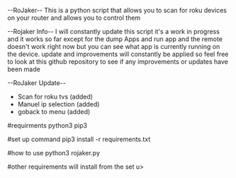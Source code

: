 --RoJaker--
This is a python script that allows you to scan for roku devices on your router and allows you to control them 

--Rojaker Info--
I will constantly update this script it's a work in progress and it works so far except for the dump Apps and run app and the remote doesn't work right now but you can see what app is currently running on the device. update and improvements will constantly be applied so feel free to look at this github repository to see if any improvements or updates have been made 

--RoJaker Update-- 
* Scan for roku tvs (added)
* Manuel ip selection (added)
* goback to menu (added)



#requirments
python3
pip3

#set up command
pip3 install -r requirements.txt

#how to use
python3 rojaker.py


#other requirements will install from the set u>
